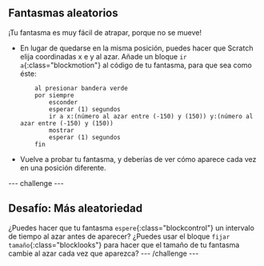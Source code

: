 ## Fantasmas aleatorios

¡Tu fantasma es muy fácil de atrapar, porque no se mueve!

+ En lugar de quedarse en la misma posición, puedes hacer que Scratch elija coordinadas x e y al azar. Añade un bloque `ir a`{:class="blockmotion"} al código de tu fantasma, para que sea como éste:

	```blocks
		al presionar bandera verde
		por siempre
			esconder
			esperar (1) segundos
			ir a x:(número al azar entre (-150) y (150)) y:(número al azar entre (-150) y (150))
			mostrar
			esperar (1) segundos
		fin
	```

+ Vuelve a probar tu fantasma, y deberías de ver cómo aparece cada vez en una posición diferente.

--- challenge ---
## Desafío: Más aleatoriedad
¿Puedes hacer que tu fantasma `espere`{:class="blockcontrol"} un intervalo de tiempo al azar antes de aparecer? ¿Puedes usar el bloque `fijar tamaño`{:class="blocklooks"} para hacer que el tamaño de tu fantasma cambie al azar cada vez que aparezca?
--- /challenge ---
